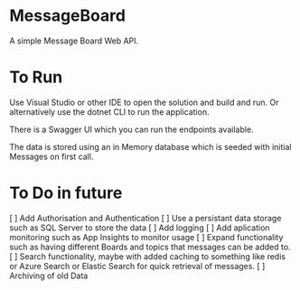 # MessageBoard

A simple Message Board Web API.

# To Run

Use Visual Studio or other IDE to open the solution and build and run.
Or alternatively use the dotnet CLI to run the application.

There is a Swagger UI which you can run the endpoints available.

The data is stored using an in Memory database which is seeded with initial Messages on first call.

# To Do in future

[ ] Add Authorisation and Authentication
[ ] Use a persistant data storage such as SQL Server to store the data
[ ] Add logging
[ ] Add aplication monitoring such as App Insights to monitor usage
[ ] Expand functionality such as having different Boards and topics that messages can be added to.
[ ] Search functionality, maybe with added caching to something like redis or Azure Search or Elastic Search for quick retrieval of messages.
[ ] Archiving of old Data